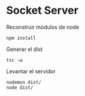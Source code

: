 # Socket Server

Reconstruir módulos de node
```
npm install
```

Generar el dist
```
tsc -w
```

Levantar el servidor
```
nodemon dist/
node dist/
```